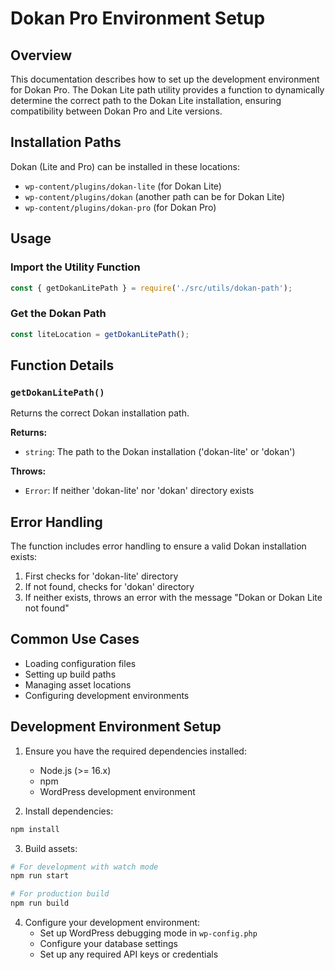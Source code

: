 # Dokan Pro Environment Setup

## Overview
This documentation describes how to set up the development environment for Dokan Pro. The Dokan Lite path utility provides a function to dynamically determine the correct path to the Dokan Lite installation, ensuring compatibility between Dokan Pro and Lite versions.

## Installation Paths
Dokan (Lite and Pro) can be installed in these locations:
- `wp-content/plugins/dokan-lite` (for Dokan Lite)
- `wp-content/plugins/dokan` (another path can be for Dokan Lite)
- `wp-content/plugins/dokan-pro` (for Dokan Pro)

## Usage

### Import the Utility Function
```javascript
const { getDokanLitePath } = require('./src/utils/dokan-path');
```

### Get the Dokan Path
```javascript
const liteLocation = getDokanLitePath();
```

## Function Details

### `getDokanLitePath()`
Returns the correct Dokan installation path.

**Returns:**
- `string`: The path to the Dokan installation ('dokan-lite' or 'dokan')

**Throws:**
- `Error`: If neither 'dokan-lite' nor 'dokan' directory exists

## Error Handling
The function includes error handling to ensure a valid Dokan installation exists:
1. First checks for 'dokan-lite' directory
2. If not found, checks for 'dokan' directory
3. If neither exists, throws an error with the message "Dokan or Dokan Lite not found"

## Common Use Cases
- Loading configuration files
- Setting up build paths
- Managing asset locations
- Configuring development environments

## Development Environment Setup
1. Ensure you have the required dependencies installed:
   - Node.js (>= 16.x)
   - npm
   - WordPress development environment

2. Install dependencies:
```bash
npm install
```

3. Build assets:
```bash
# For development with watch mode
npm run start

# For production build
npm run build
```

4. Configure your development environment:
   - Set up WordPress debugging mode in `wp-config.php`
   - Configure your database settings
   - Set up any required API keys or credentials
